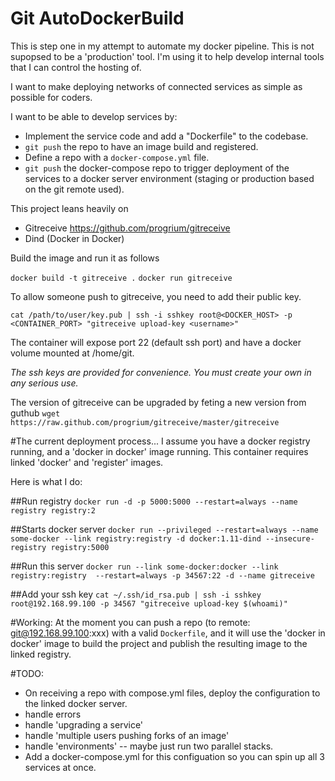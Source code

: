 # Git AutoDockerBuild

This is step one in my attempt to automate my docker pipeline. This is not supopsed to be a 'production' tool. I'm using it to help develop internal tools that I can control the hosting of.

I want to make deploying networks of connected services as simple as possible for coders.

I want to be able to develop services by: 
* Implement the service code and add a "Dockerfile" to the codebase.
* `git push` the repo to have an image build and registered.
* Define a repo with a `docker-compose.yml` file.
* `git push` the docker-compose repo to trigger deployment of the services to a docker server environment (staging or production based on the git remote used).

This project leans heavily on 
* Gitreceive https://github.com/progrium/gitreceive
* Dind (Docker in Docker)

Build the image and run it as follows

`docker build -t gitreceive .`
`docker run gitreceive`

To allow someone push to gitreceive, you need to add their public key.

`cat /path/to/user/key.pub | ssh -i sshkey root@<DOCKER_HOST> -p <CONTAINER_PORT> "gitreceive upload-key <username>"`

The container will expose port 22 (default ssh port) and have a docker volume mounted at /home/git.

*The ssh keys are provided for convenience. You must create your own in any serious use.*

The version of gitreceive can be upgraded by feting a new version from guthub
`wget https://raw.github.com/progrium/gitreceive/master/gitreceive`

#The current deployment process...
I assume you have a docker registry running, and a 'docker in docker' image running. This container requires linked 'docker' and 'register' images.

Here is what I do:

##Run registry
`docker run -d -p 5000:5000 --restart=always --name registry registry:2`

##Starts docker server
`docker run --privileged --restart=always --name some-docker --link registry:registry -d docker:1.11-dind --insecure-registry registry:5000`

##Run this server
`docker run --link some-docker:docker --link registry:registry  --restart=always -p 34567:22 -d --name gitreceive` 

##Add your ssh key
`cat ~/.ssh/id_rsa.pub | ssh -i sshkey root@192.168.99.100 -p 34567 "gitreceive upload-key $(whoami)"`

#Working: 
At the moment you can push a repo (to remote: git@192.168.99.100:xxx) with a valid `Dockerfile`, and it will use the 'docker in docker' image to build the project and publish the resulting image to the linked registry.

#TODO:
* On receiving a repo with compose.yml files, deploy the configuration to the linked docker server.
* handle errors
* handle 'upgrading a service'
* handle 'multiple users pushing forks of an image'
* handle 'environments' -- maybe just run two parallel stacks.
* Add a docker-compose.yml for this configuation so you can spin up all 3 services at once.

